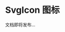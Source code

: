 <!--
 * @Author: shen
 * @Date: 2022-06-07 13:51:51
 * @LastEditors: shen
 * @LastEditTime: 2022-06-08 10:08:17
 * @Description:
-->

# SvgIcon 图标

文档即将发布...